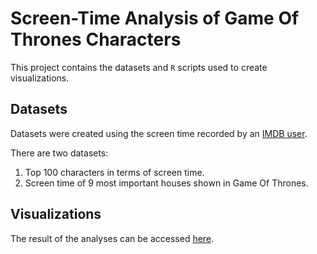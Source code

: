 # Screen-Time Analysis of Game Of Thrones Characters
This project contains the datasets and `R` scripts used to create visualizations.

## Datasets
Datasets were created using the screen time recorded by an [IMDB user](www.imdb.com/list/ls076752033/).

There are two datasets:
1. Top 100 characters in terms of screen time. 
2. Screen time of 9 most important houses shown in Game Of Thrones.

## Visualizations
The result of the analyses can be accessed [here](https://thenextweb.com/contributors/2017/10/06/data-analysis-reveals-main-character-along-game-thrones/#.tnw_ODZXUMhZ).
